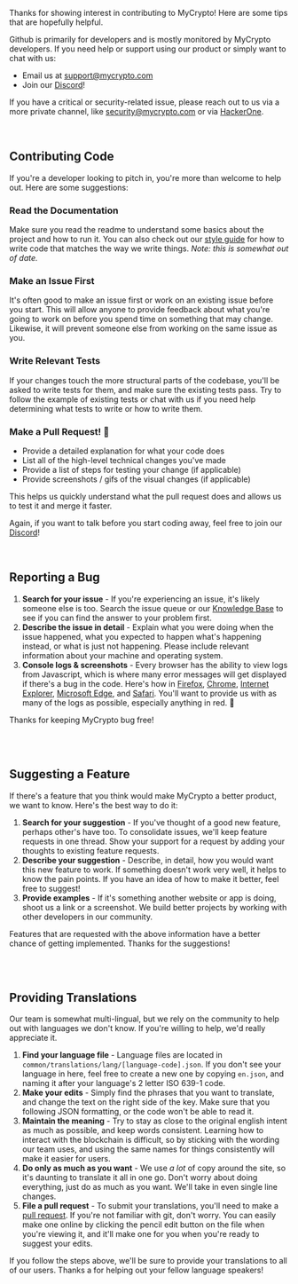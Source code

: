 Thanks for showing interest in contributing to MyCrypto! Here are some tips that are
hopefully helpful.

Github is primarily for developers and is mostly monitored by MyCrypto developers. 
If you need help or support using our product or simply want to chat with us:

- Email us at support@mycrypto.com
- Join our [Discord](https://discordapp.com/invite/VSaTXEA)!

If you have a critical or security-related issue, please reach out to us via a more private channel, like security@mycrypto.com or via [HackerOne](https://hackerone.com/mycrypto). 

<br/>

## Contributing Code

If you're a developer looking to pitch in, you're more than welcome to help out.
Here are some suggestions:

### Read the Documentation

Make sure you read the readme to understand some basics about the project
and how to run it. You can also check out our
[style guide](https://github.com/MyCryptoHQ/MyCrypto/wiki/Style-Guides) for how
to write code that matches the way we write things. *Note: this is somewhat out
of date.*

### Make an Issue First

It's often good to make an issue first or work on an existing issue before you
start. This will allow anyone to provide feedback about what you're going to
work on before you spend time on something that may change. Likewise, it will
prevent someone else from working on the same issue as you.

### Write Relevant Tests

If your changes touch the more structural parts of the codebase, you'll be asked
to write tests for them, and make sure the existing tests pass. Try to follow the
example of existing tests or chat with us if you need help determining what tests
to write or how to write them.

### Make a Pull Request! 🎉 

* Provide a detailed explanation for what your code does
* List all of the high-level technical changes you've made
* Provide a list of steps for testing your change (if applicable)
* Provide screenshots / gifs of the visual changes (if applicable)

This helps us quickly understand what the pull request does and allows us to test
it and merge it faster.

Again, if you want to talk before you start coding away, feel free to join 
our [Discord](https://discordapp.com/invite/VSaTXEA)!

<br />

## Reporting a Bug

1. **Search for your issue** - If you're experiencing an issue, it's likely 
    someone else is too. Search the issue queue or our
    [Knowledge Base](https://support.mycrypto.com/) to see if you can find the
    answer to your problem first.
2. **Describe the issue in detail** - Explain what you were doing when the
   issue happened, what you expected to happen what's happening instead, or
   what is just not happening. Please include relevant information about your
   machine and operating system. 
3. **Console logs & screenshots** - Every browser has the ability to view logs from
    Javascript, which is where many error messages will get displayed if
    there's a bug in the code. Here's how in [Firefox](https://developer.mozilla.org/en-US/docs/Tools/Browser_Console),
    [Chrome](https://developers.google.com/web/tools/chrome-devtools/console/),
    [Internet Explorer](https://msdn.microsoft.com/en-us/library/dn255006(v=vs.85).aspx),
    [Microsoft Edge](https://docs.microsoft.com/en-us/microsoft-edge/devtools-guide/console),
    and [Safari](https://www.wickedlysmart.com/hfjsconsole/). You'll want to
    provide us with as many of the logs as possible, especially anything in red. 🙇

Thanks for keeping MyCrypto bug free!


<br/>
<br/>


## Suggesting a Feature

If there's a feature that you think would make MyCrypto a better product, we
want to know. Here's the best way to do it:

1. **Search for your suggestion** - If you've thought of a good new feature,
    perhaps other's have too. To consolidate issues, we'll keep
    feature requests in one thread. Show your support for a request by adding
    your thoughts to existing feature requests.
2. **Describe your suggestion** - Describe, in detail, how you would want this
    new feature to work. If something doesn't work very well, it helps to know
    the pain points. If you have an idea of how to make it better, feel free to
    suggest!
3. **Provide examples** - If it's something another website or app is doing,
    shoot us a link or a screenshot. We build better projects by working with
    other developers in our community.

Features that are requested with the above information have a better chance of
getting implemented. Thanks for the suggestions!


<br/>
<br/>


## Providing Translations

Our team is somewhat multi-lingual, but we rely on the community to help out
with languages we don't know. If you're willing to help, we'd really appreciate
it.

1. **Find your language file** - Language files are located in
    `common/translations/lang/[language-code].json`. If you don't see your
    language in here, feel free to create a new one by copying `en.json`, and
    naming it after your language's 2 letter ISO 639-1 code.
2. **Make your edits** - Simply find the phrases that you want to translate,
    and change the text on the right side of the key. Make sure that you
    following JSON formatting, or the code won't be able to read it.
3. **Maintain the meaning** - Try to stay as close to the original english
    intent as much as possible, and keep words consistent. Learning how to
    interact with the blockchain is difficult, so by sticking with the wording
    our team uses, and using the same names for things consistently will make
    it easier for users.
4. **Do only as much as you want** - We use _a lot_ of copy around the site,
    so it's daunting to translate it all in one go. Don't worry about doing
    everything, just do as much as you want. We'll take in even single line
    changes.
5. **File a pull request** - To submit your translations, you'll need to make
    a [pull request](https://help.github.com/articles/about-pull-requests/). If
    you're not familiar with git, don't worry. You can easily make one online
    by clicking the pencil edit button on the file when you're viewing it, and
    it'll make one for you when you're ready to suggest your edits.

If you follow the steps above, we'll be sure to provide your translations to all
of our users. Thanks a for helping out your fellow language speakers!

